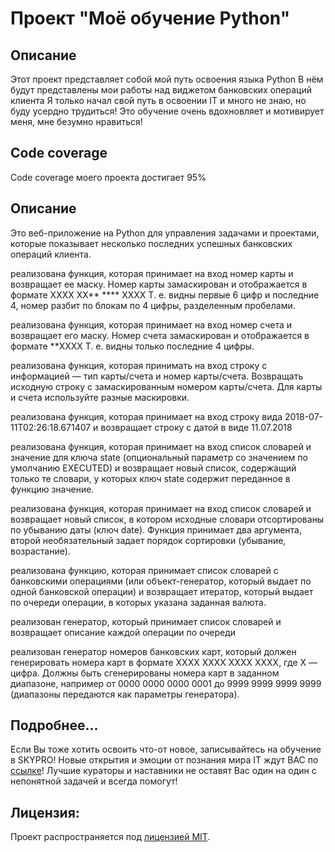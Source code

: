 # Проект "Моё обучение Python"

## Описание

Этот проект представляет собой мой путь освоения языка Python
В нём будут представлены мои работы над виджетом банковских операций клиента
Я только начал свой путь в освоении IT и много не знаю, но буду усердно трудиться!
Это обучение очень вдохновляет и мотивирует меня, мне безумно нравиться!

## Code coverage

Code coverage моего проекта достигает 95%

## Описание


Это веб-приложение на Python для управления задачами и проектами, которые показывает несколько последних успешных банковских операций клиента.

реализована функция, которая принимает на вход номер карты и возвращает ее маску. Номер карты замаскирован и отображается в формате XXXX XX** **** XXXX Т. е. видны первые 6 цифр и последние 4, номер разбит по блокам по 4 цифры, разделенным пробелами.

реализована функция, которая принимает на вход номер счета и возвращает его маску. Номер счета замаскирован и отображается в формате **XXXX Т. е. видны только последние 4 цифры.

реализована функция, которая принимать на вход строку с информацией — тип карты/счета и номер карты/счета. Возвращать исходную строку с замаскированным номером карты/счета. Для карты и счета используйте разные маскировки.

реализована функция, которая принимает на вход строку вида 2018-07-11T02:26:18.671407 и возвращает строку с датой в виде 11.07.2018

реализована функция, которая принимает на вход список словарей и значение для ключа state (опциональный параметр со значением по умолчанию EXECUTED) и возвращает новый список, содержащий только те словари, у которых ключ state содержит переданное в функцию значение.

реализована функция, которая принимает на вход список словарей и возвращает новый список, в котором исходные словари отсортированы по убыванию даты (ключ date). Функция принимает два аргумента, второй необязательный задает порядок сортировки (убывание, возрастание).

реализована функцию, которая принимает список словарей с банковскими операциями (или объект-генератор, который выдает по одной банковской операции) и возвращает итератор, который выдает по очереди операции, в которых указана заданная валюта.

реализован генератор, который принимает список словарей и возвращает описание каждой операции по очереди

реализован генератор номеров банковских карт, который должен генерировать номера карт в формате XXXX XXXX XXXX XXXX, где X — цифра. Должны быть сгенерированы номера карт в заданном диапазоне, например от 0000 0000 0000 0001 до 9999 9999 9999 9999 (диапазоны передаются как параметры генератора).

## Подробнее...

Если Вы тоже хотить освоить что-от новое, записывайтесь на обучение в SKYPRO!
Новые открытия и эмоции от познания мира IT ждут ВАС по [ссылке](https://my.sky.pro)!
Лучшие кураторы и наставники не оставят Вас один на один с непонятной задачей и всегда помогут!

## Лицензия:

Проект распространяется под [лицензией MIT](LICENSE).
